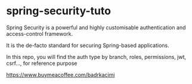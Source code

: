 # spring-security-tuto

Spring Security is a powerful and highly customisable authentication and access-control framework. 

It is the de-facto standard for securing Spring-based applications.

In this repo, you will find the auth type by branch, roles, permissions, jwt, csrf..., for reference purpose


https://www.buymeacoffee.com/badrkacimi


